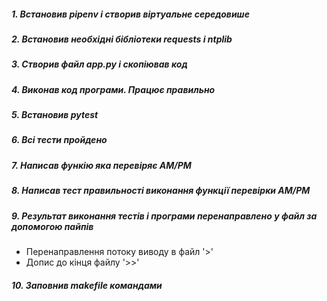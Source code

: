 ##### 1. Встановив pipenv і створив віртуальне середовише
##### 2. Встановив необхідні бібліотеки requests і ntplib
##### 3. Створив файл app.py і скопіював код
##### 4. Виконав код програми. Працює правильно
##### 5. Встановив pytest 
##### 6. Всі тести пройдено
##### 7. Написав функію яка перевіряє AM/PM
##### 8. Написав тест правильності виконання функції перевірки AM/PM
##### 9. Результат виконання тестів і програми перенаправлено у файл за допомогою пайпів
* Перенаправлення потоку виводу в файл '>'
* Допис до кінця файлу '>>'
##### 10. Заповнив makefile командами